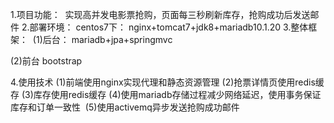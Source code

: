 1.项目功能：
  实现高并发电影票抢购，页面每三秒刷新库存，抢购成功后发送邮件
2.部署环境：
  centos7下：
  nginx+tomcat7+jdk8+mariadb10.1.20
3.整体框架：
  (1)后台：
    mariadb+jpa+springmvc
    
  (2)前台
    bootstrap

4.使用技术
  (1)前端使用nginx实现代理和静态资源管理
  (2)抢票详情页使用redis缓存
  (3)库存使用redis缓存
  (4)使用mariadb存储过程减少网络延迟，使用事务保证库存和订单一致性
  (5)使用activemq异步发送抢购成功邮件
